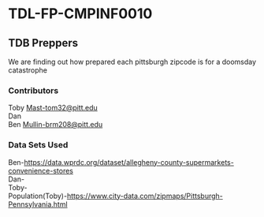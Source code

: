 # TDL-FP-CMPINF0010

## TDB Preppers
We are finding out how prepared each pittsburgh zipcode is for a doomsday catastrophe 

### Contributors
Toby Mast-tom32@pitt.edu
<br/>
Dan
<br/>
Ben Mullin-brm208@pitt.edu

### Data Sets Used
Ben-https://data.wprdc.org/dataset/allegheny-county-supermarkets-convenience-stores
<br/>
Dan-
<br/>
Toby-
<br/>
Population(Toby)-https://www.city-data.com/zipmaps/Pittsburgh-Pennsylvania.html



